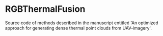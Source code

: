 # RGBThermalFusion
Source code of methods described in the manuscript entitled 'An optimized approach for generating dense thermal point clouds from UAV-imagery'. 
